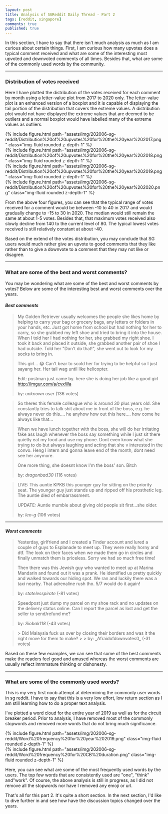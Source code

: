 ```yaml
---
layout: post
title: Analysis of SGReddit Daily Thread - Part 2
tags: [reddit, singapore]
comments: true
published: true
---
```


In this section, I have to say that there isn't much analysis as much as I am curious about certain things. First, I am curious how many upvotes does a typical comment received and what are some of the interesting most upvoted and downvoted comments of all times. Besides that, what are some of the commonly used words by the community.

<hr>

### Distribution of votes received
Here I have plotted the distribution of the votes received for each comment by month using a letter-value plot from 2017 to 2020 only. The letter-value plot is an enhanced version of a boxplot and it is capable of displaying the tail portion of the distribution that covers the extreme values. A distribution plot would not have displayed the extreme values that are deemed to be outliers and a normal boxplot would have labelled many of the extreme values as outliers.

<div class="row mt-3">
    <div class="col-sm mt-3 mt-md-0">
        {% include figure.html path="assets/img/202006-sg-reddit/Distribution%20of%20upvotes%20for%20the%20year%202017.png" class="img-fluid rounded z-depth-1" %}
    </div>
    <div class="col-sm mt-3 mt-md-0">
        {% include figure.html path="assets/img/202006-sg-reddit/Distribution%20of%20upvotes%20for%20the%20year%202018.png" class="img-fluid rounded z-depth-1" %}
    </div>
</div>
<div class="row mt-3">
    <div class="col-sm mt-3 mt-md-0">
        {% include figure.html path="assets/img/202006-sg-reddit/Distribution%20of%20upvotes%20for%20the%20year%202019.png" class="img-fluid rounded z-depth-1" %}
    </div>
    <div class="col-sm mt-3 mt-md-0">
        {% include figure.html path="assets/img/202006-sg-reddit/Distribution%20of%20upvotes%20for%20the%20year%202020.png" class="img-fluid rounded z-depth-1" %}
    </div>
</div>

From the above four figures, you can see that the typical range of votes received for a comment would be between -10 to 40 in 2017 and would gradually change to -15 to 30 in 2020. The median would still remain the same at about 1-5 votes. Besides that, that maximum votes received also slowly decline from 140 to the current level of 80. The typical lowest votes received is still relatively constant at about -40.

Based on the extend of the votes distribution, you may conclude that SG users would much rather give an upvote to good comments that they like rather than to give a downvote to a comment that they may not like or disagree.

<hr>

### What are some of the best and worst comments?
You may be wondering what are some of the best and worst comments by votes? Below are some of the interesting best and worst comments over the years.

#### _Best comments_
<blockquote>
My Golden Retriever usually welcomes the people she likes home by helping to carry your bag or grocery bags, any letters or folders in your hands, etc. Just got home from school but had nothing for her to carry, so she grabbed my left shoe and tried to bring it into the house. When I told her I had nothing for her, she grabbed my right shoe. I took it back and placed it outside, she grabbed another pair of shoe I had outside. Told her "Don't do that!", she went out to look for my socks to bring in. 

This girl... 😂 Can't bear to scold her for trying to be helpful so I just sayang her. Her tail wag until like helicopter. 

Edit: postman just came by. here she is doing her job like a good girl http://imgur.com/a/cvxWa

by: _unknown user_ (136 votes)
</blockquote>

<blockquote>
So theres this female colleague who is around 30 plus years old. She constantly tries to talk shit about me in front of the boss, e.g. he always never do this.... he anyhow how out this here.... how come he always like that...

When we have lunch together with the boss, she will do her irritating fake ass laugh whenever the boss say something while I just sit there quietly eat my food and use my phone. Dont even know what she trying to do but always laughing and acting that she v interested in the convo. Heng I intern and gonna leave end of the month, dont need see her anymore.

One more thing, she doesnt know I'm the boss' son. Bitch 

by: _dragonbad30_ (116 votes)
</blockquote>

<blockquote>
LIVE: This auntie KPKB this younger guy for sitting on the priority seat. The younger guy just stands up and ripped off his prosthetic leg. The auntie died of embarrassment.

UPDATE: Auntie mumble about giving old people sit first...she older.

by: _leo-g_ (106 votes)
</blockquote>
<hr>

#### _Worst comments_

<blockquote>
Yesterday, girlfriend and I created a Tinder account and lured a couple of guys to Esplanade to meet up. They were really horny and dtf. The look on their faces when we made them go in circles and finally unmatch them is priceless. Sorry we had so much free time!

Then there was this Jewish guy who wanted to meet up at Marina Mandarin and found out it was a prank. He identified us pretty quickly and walked towards our hiding spot. We ran and luckily there was a taxi nearby. That adrenaline rush tho. 5/7 would do it again!

by: _statelesspirate_ (-81 votes)

</blockquote>

<blockquote>
Speedpost just dump my parcel on my shoe rack and no updates on the delivery status online. Can I report the parcel as lost and get the seller to send/refund me?

by: _Siobak118_ (-43 votes)
</blockquote>
<blockquote>
> Did Malaysia fuck us over by closing their borders and was it the right move for them to make?
>
> by: _Afraidofdownvotes0_ (-31 votes)
</blockquote>

Based on these few examples, we can see that some of the best comments make the readers feel good and amused whereas the worst comments are usually reflect immmature thinking or dishonesty. 
<hr>

### What are some of the commonly used words?
This is my very first noob attempt at determining the commonly user words in sg reddit. I have to say that this is a very low effort, low return section as I am still learning how to do a proper text analysis. 

I've plotted a word cloud for the entire year of 2019 as well as for the circuit breaker period. Prior to analysis, I have removed most of the commonly stopwords and removed more words that do not bring much significance.

<div class="row mt-3">
    <div class="col-sm mt-3 mt-md-0">
        {% include figure.html path="assets/img/202006-sg-reddit/Word%20frequency%20for%20year%202019.png" class="img-fluid rounded z-depth-1" %}
    </div>
    <div class="col-sm mt-3 mt-md-0">
        {% include figure.html path="assets/img/202006-sg-reddit/Word%20frequency%20for%20CB%20duration.png" class="img-fluid rounded z-depth-1" %}
    </div>
</div>

Here, you can see what are some of the most frequently used words by the users. The top few words that are consistently used are "one", "think" and"work". Of course, the above analysis is still in progress, as I did not remove all the stopwords nor have I removed any emoji or url. 

That's all for this part 2. It's quite a short section. In the next section, I'd like to dive further in and see how have the discussion topics changed over the years.
